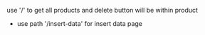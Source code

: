 use '/' to get all products and delete button will be within product

* use path '/insert-data'  for insert data page
